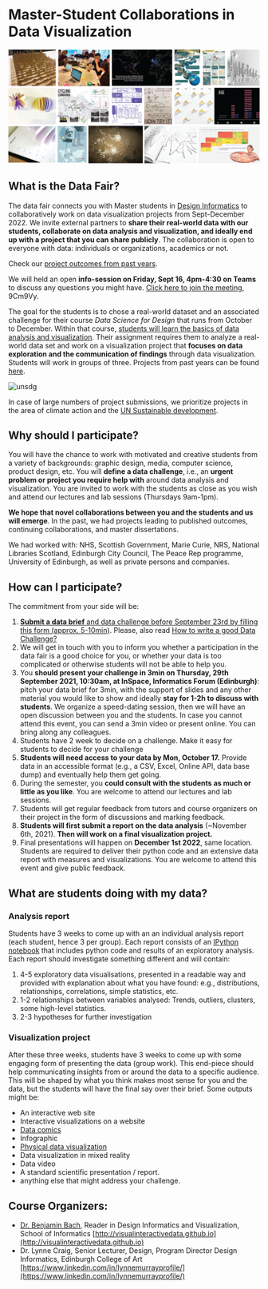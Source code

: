 # Master-Student Collaborations in Data Visualization 

![](images/teaser.png)
## What is the Data Fair?

The data fair connects you with Master students in [Design Informatics](https://www.designinformatics.org/postgraduate/) to collaboratively work on data visualization projects from Sept-December 2022. We invite external partners to **share their real-world data with our students, collaborate on data analysis and visualization, and ideally end up with a project that you can share publicly**. The collaboration is open to everyone with data: individuals or organizations, academics or not. 

Check our [project outcomes from past years](previous.html).

We will held an open **info-session on Friday, Sept 16, 4pm-4:30 on Teams** to discuss any questions you might have. [Click here to join the meeting](https://teams.microsoft.com/dl/launcher/launcher.html?url=%2F_%23%2Fl%2Fmeetup-join%2F19%3Ameeting_MmI5MTU0Y2MtNTBjOS00ZGNjLWI1YzEtOTY5Njk3ZGVjNGI3%40thread.v2%2F0%3Fcontext%3D%257b%2522Tid%2522%253a%25222e9f06b0-1669-4589-8789-10a06934dc61%2522%252c%2522Oid%2522%253a%25221c4cc21f-0698-4756-b656-1d9b7595893a%2522%257d%26anon%3Dtrue&type=meetup-join&deeplinkId=176f2e2d-af28-4e37-92ae-bfd2b429a881&directDl=true&msLaunch=true&enableMobilePage=true&suppressPrompt=true), 9Cm9Vy.

The goal for the students is to chose a real-world dataset and an associated challenge for their course _Data Science for Design_ that runs from October to December. Within that course, [students will learn the basics of data analysis and visualization](teaching.html). Their assignment requires them to analyze a real-world data set and work on a visualization project that **focuses on data exploration and the communication of findings** through data visualization. Students will work in groups of three. Projects from past years can be found [here](previous.html).

![unsdg](https://user-images.githubusercontent.com/1230497/188273134-01e45216-d667-42f2-9e87-f25ea25f2b93.png)

In case of large numbers of project submissions, we prioritize projects in the area of climate action and the [UN Sustainable development](https://sdgs.un.org/goals).

## Why should I participate?
You will have the chance to work with motivated and creative students from a variety of backgrounds: graphic design, media, computer science, product design, etc. You will **define a data challenge**, i.e., an **urgent problem or project you require help with** around data analysis and visualization. You are invited to work with the students as close as you wish and attend our lectures and lab sessions (Thursdays 9am-1pm).

**We hope that novel collaborations between you and the students and us will emerge**. In the past, we had projects leading to published outcomes, continuing collaborations, and master dissertations. 

We had worked with: NHS, Scottish Government, Marie Curie, NRS, National Libraries Scotland, Edinburgh City Council, The Peace Rep programme, University of Edinburgh, as well as private persons and companies.

## How can I participate?
The commitment from your side will be:

1. [**Submit a data brief** and data challenge before September 23rd by filling this form (approx. 5-10min)](submit.html). Please, also read 
[How to write a good Data Challenge?](datachallenge.html)
1. We will get in touch with you to inform you whether a participation in the data fair is a good choice for you, or whether your data is too complicated or otherwise students will not be able to help you.
3. You **should present your challenge in 3min on Thursday, 29th September 2021, 10:30am, at InSpace, Informatics Forum (Edinburgh)**: pitch your data brief for 3min, with the support of slides and any other material you would like to show and ideally **stay for 1-2h to discuss with students**. We organize a speed-dating session, then we will  have an open discussion between you and the students. In case you cannot attend this event, you can send a 3min video or present online. You can bring along any colleagues. 
4. Students have 2 week to decide on a challenge. Make it easy for students to decide for your challenge
5. **Students will need access to your data by Mon, October 17.** Provide data in an accessible format (e.g., a CSV, Excel, Online API, data base dump) and eventually help them get going. 
7. During the semester, you **could consult with the students as much or little as you like**. You are welcome to attend our lectures and lab sessions.
8. Students will get regular feedback from tutors and course organizers on their project in the form of discussions and marking feedback.
9. **Students will first submit a report on the data analysis** (~November 6th, 2021). **Then will work on a final visualization project.**
10. Final presentations will happen on **December 1st 2022**, same location. Students are required to deliver their python code and an extensive data report with measures and visualizations. You are welcome to attend this event and give public feedback. 

## What are students doing with my data?

### Analysis report

Students have 3 weeks to come up with an an individual analysis report (each student, hence 3 per group). Each report consists of an [IPython notebook](https://ipython.org) that includes python code and results of an exploratory analysis. Each report should investigate something different and will contain:

1. 4-5 exploratory data visualisations, presented in a readable way and provided with explanation about what you have found: e.g., distributions, relationships, correlations, simple statistics, etc.
1. 1-2 relationships between variables analysed: Trends, outliers, clusters, some high-level statistics.
1. 2-3 hypotheses for further investigation

### Visualization project

After these three weeks, students have 3 weeks to come up with some engaging form of presenting the data (group work). This end-piece should help communicating insights from or around the data to a specific audience. This will be shaped by what you think makes most sense for you and the data, but the students will have the final say over their brief. Some outputs might be:

* An interactive web site
* Interactive visualizations on a website
* [Data comics](http://datacomics.github.io)
* Infographic
* [Physical data visualization](http://dataphys.org/list)
* Data visualization in mixed reality 
* Data video
* A standard scientific presentation / report. 
* anything else that might address your challenge.

## Course Organizers:
* [Dr. Benjamin Bach](mailto:bbach@ed.ac.uk), Reader in Design Informatics and Visualization, School of Informatics [http://visualinteractivedata.github.io](http://visualinteractivedata.github.io)
* Dr. Lynne Craig, Senior Lecturer, Design, Program Director Design Informatics, Edinburgh College of Art [https://www.linkedin.com/in/lynnemurrayprofile/](https://www.linkedin.com/in/lynnemurrayprofile/)
